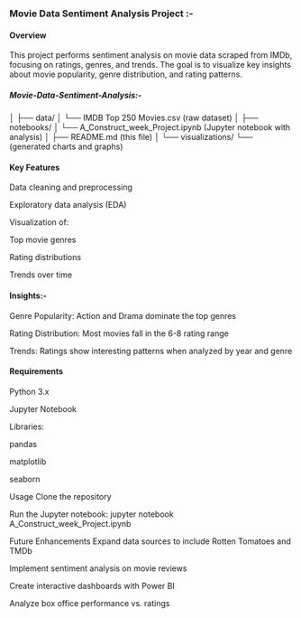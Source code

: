 ### Movie Data Sentiment Analysis Project :- 

 #### Overview
 
This project performs sentiment analysis on movie data scraped from IMDb, focusing on ratings, genres, and trends. The goal is to visualize key insights about movie popularity, genre distribution, and rating patterns.

##### Movie-Data-Sentiment-Analysis:- 
│
├── data/
│   └── IMDB Top 250 Movies.csv (raw dataset)
│
├── notebooks/
│   └── A_Construct_week_Project.ipynb (Jupyter notebook with analysis)
│
├── README.md (this file)
│
└── visualizations/
    └── (generated charts and graphs)

#### Key Features

Data cleaning and preprocessing

Exploratory data analysis (EDA)

Visualization of:

Top movie genres

Rating distributions

Trends over time


#### Insights:- 

Genre Popularity: Action and Drama dominate the top genres

Rating Distribution: Most movies fall in the 6-8 rating range

Trends: Ratings show interesting patterns when analyzed by year and genre

#### Requirements
Python 3.x

Jupyter Notebook

Libraries:

pandas

matplotlib

seaborn

Usage
Clone the repository


Run the Jupyter notebook: jupyter notebook A_Construct_week_Project.ipynb

Future Enhancements
Expand data sources to include Rotten Tomatoes and TMDb

Implement sentiment analysis on movie reviews

Create interactive dashboards with Power BI

Analyze box office performance vs. ratings
